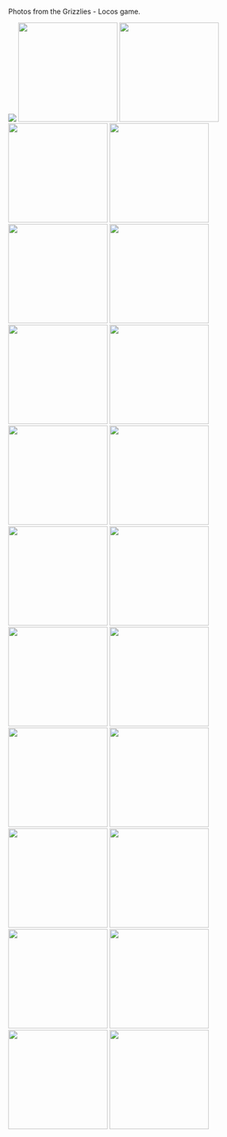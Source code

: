 Photos from the Grizzlies - Locos game.



<img src="https://github.com/abestshef/grizzlies/blob/main/IMG_8327.jpg"/>

<img src="https://github.com/abestshef/grizzlies/blob/main/IMG_8328.jpg" width="200"/>

<img src="https://github.com/abestshef/grizzlies/blob/main/IMG_8329.jpg" width="200"/>

<img src="https://github.com/abestshef/grizzlies/blob/main/IMG_8330.jpg" width="200"/>

<img src="https://github.com/abestshef/grizzlies/blob/main/IMG_8331.jpg" width="200"/>

<img src="https://github.com/abestshef/grizzlies/blob/main/IMG_8332.jpg" width="200"/>

<img src="https://github.com/abestshef/grizzlies/blob/main/IMG_8333.jpg" width="200"/>

<img src="https://github.com/abestshef/grizzlies/blob/main/IMG_8334.jpg" width="200"/>

<img src="https://github.com/abestshef/grizzlies/blob/main/IMG_8335.jpg" width="200"/>

<img src="https://github.com/abestshef/grizzlies/blob/main/IMG_8336.jpg" width="200"/>

<img src="https://github.com/abestshef/grizzlies/blob/main/IMG_8337.jpg" width="200"/>

<img src="https://github.com/abestshef/grizzlies/blob/main/IMG_8338.jpg" width="200"/>

<img src="https://github.com/abestshef/grizzlies/blob/main/IMG_8339.jpg" width="200"/>

<img src="https://github.com/abestshef/grizzlies/blob/main/IMG_8340.jpg" width="200"/>

<img src="https://github.com/abestshef/grizzlies/blob/main/IMG_8341.jpg" width="200"/>

<img src="https://github.com/abestshef/grizzlies/blob/main/IMG_8342.jpg" width="200"/>

<img src="https://github.com/abestshef/grizzlies/blob/main/IMG_8343.jpg" width="200"/>

<img src="https://github.com/abestshef/grizzlies/blob/main/IMG_8344.jpg" width="200"/>

<img src="https://github.com/abestshef/grizzlies/blob/main/IMG_8345.jpg" width="200"/>

<img src="https://github.com/abestshef/grizzlies/blob/main/IMG_8346.jpg" width="200"/>

<img src="https://github.com/abestshef/grizzlies/blob/main/IMG_8347.jpg" width="200"/>

<img src="https://github.com/abestshef/grizzlies/blob/main/IMG_8348.jpg" width="200"/>

<img src="https://github.com/abestshef/grizzlies/blob/main/IMG_8336.jpg" width="200"/>
